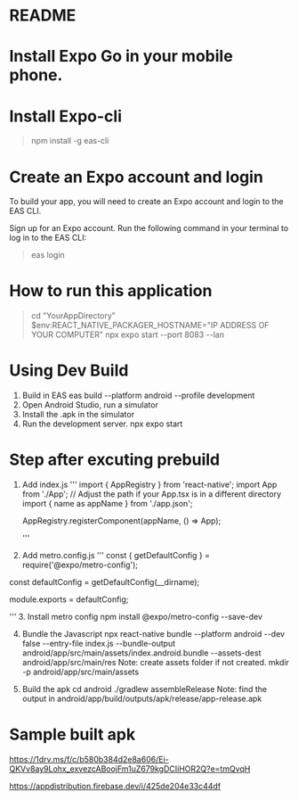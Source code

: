 # README


# Install Expo Go in your mobile phone.

# Install Expo-cli
> npm install -g eas-cli

# Create an Expo account and login
To build your app, you will need to create an Expo account and login to the EAS CLI.

Sign up for an Expo account.
Run the following command in your terminal to log in to the EAS CLI:

> eas login



# How to run this application
> cd "YourAppDirectory"
> $env:REACT_NATIVE_PACKAGER_HOSTNAME="IP ADDRESS OF YOUR COMPUTER"
> npx expo start --port 8083 --lan


# Using Dev Build
1. Build in EAS 
eas build --platform android --profile development
2. Open Android Studio, run a simulator
3. Install the .apk in the simulator
4. Run the development server.
npx expo start

# Step after excuting prebuild
1. Add index.js
   '''
   import { AppRegistry } from 'react-native';
   import App from './App'; // Adjust the path if your App.tsx is in a different directory
   import { name as appName } from './app.json';

   AppRegistry.registerComponent(appName, () => App);

   '''
2. Add metro.config.js
   '''
   const { getDefaultConfig } = require('@expo/metro-config');

const defaultConfig = getDefaultConfig(__dirname);

module.exports = defaultConfig;

'''
3. Install metro config 
npm install @expo/metro-config --save-dev

4. Bundle the Javascript
npx react-native bundle --platform android --dev false --entry-file index.js --bundle-output android/app/src/main/assets/index.android.bundle --assets-dest android/app/src/main/res
Note: create assets folder if not created.
mkdir -p android/app/src/main/assets


6. Build the apk
 cd android
./gradlew assembleRelease
Note: find the output in android/app/build/outputs/apk/release/app-release.apk

# Sample built apk
https://1drv.ms/f/c/b580b384d2e8a606/Ei-QKVv8ay9Lohx_exvezcABoojFm1uZ679kgDCIiHOR2Q?e=tmQvqH

https://appdistribution.firebase.dev/i/425de204e33c44df
